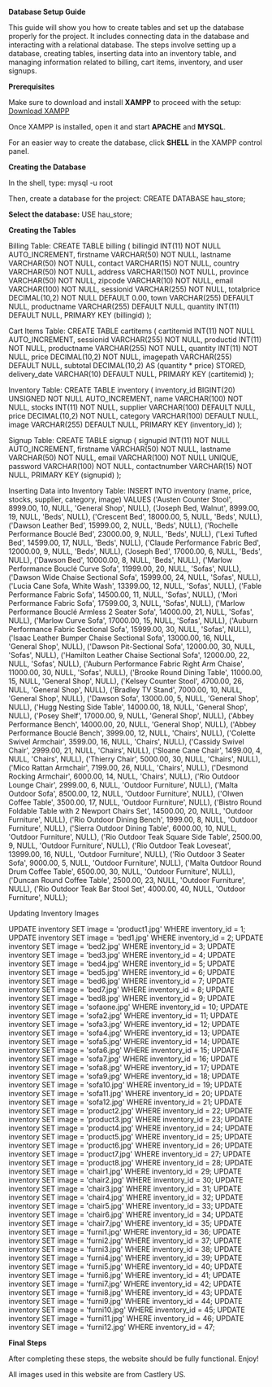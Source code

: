 **Database Setup Guide**

This guide will show you how to create tables and set up the database properly for the project. It includes connecting data in the database and interacting with a relational database. The steps involve setting up a database, creating tables, inserting data into an inventory table, and managing information related to billing, cart items, inventory, and user signups.

**Prerequisites**

Make sure to download and install **XAMPP** to proceed with the setup:
[Download XAMPP](https://www.apachefriends.org/download.html)

Once XAMPP is installed, open it and start **APACHE** and **MYSQL**.

For an easier way to create the database, click **SHELL** in the XAMPP control panel.

**Creating the Database**

In the shell, type:
mysql -u root

Then, create a database for the project:
CREATE DATABASE hau_store;

**Select the database:**
USE hau_store;


**Creating the Tables**

Billing Table:
CREATE TABLE billing (
    billingid INT(11) NOT NULL AUTO_INCREMENT,
    firstname VARCHAR(50) NOT NULL,
    lastname VARCHAR(50) NOT NULL,
    contact VARCHAR(15) NOT NULL,
    country VARCHAR(50) NOT NULL,
    address VARCHAR(150) NOT NULL,
    province VARCHAR(50) NOT NULL,
    zipcode VARCHAR(10) NOT NULL,
    email VARCHAR(100) NOT NULL,
    sessionid VARCHAR(255) NOT NULL,
    totalprice DECIMAL(10,2) NOT NULL DEFAULT 0.00,
    town VARCHAR(255) DEFAULT NULL,
    productname VARCHAR(255) DEFAULT NULL,
    quantity INT(11) DEFAULT NULL,
    PRIMARY KEY (billingid)
);

Cart Items Table:
CREATE TABLE cartitems (
    cartitemid INT(11) NOT NULL AUTO_INCREMENT,
    sessionid VARCHAR(255) NOT NULL,
    productid INT(11) NOT NULL,
    productname VARCHAR(255) NOT NULL,
    quantity INT(11) NOT NULL,
    price DECIMAL(10,2) NOT NULL,
    imagepath VARCHAR(255) DEFAULT NULL,
    subtotal DECIMAL(10,2) AS (quantity * price) STORED,
    delivery_date VARCHAR(10) DEFAULT NULL,
    PRIMARY KEY (cartitemid)
);

Inventory Table:
CREATE TABLE inventory (
    inventory_id BIGINT(20) UNSIGNED NOT NULL AUTO_INCREMENT,
    name VARCHAR(100) NOT NULL,
    stocks INT(11) NOT NULL,
    supplier VARCHAR(100) DEFAULT NULL,
    price DECIMAL(10,2) NOT NULL,
    category VARCHAR(100) DEFAULT NULL,
    image VARCHAR(255) DEFAULT NULL,
    PRIMARY KEY (inventory_id)
);

Signup Table:
CREATE TABLE signup (
    signupid INT(11) NOT NULL AUTO_INCREMENT,
    firstname VARCHAR(50) NOT NULL,
    lastname VARCHAR(50) NOT NULL,
    email VARCHAR(100) NOT NULL UNIQUE,
    password VARCHAR(100) NOT NULL,
    contactnumber VARCHAR(15) NOT NULL,
    PRIMARY KEY (signupid)
);

Inserting Data into Inventory Table:
INSERT INTO inventory 
    (name, price, stocks, supplier, category, image) 
VALUES
    ('Austen Counter Stool', 8999.00, 10, NULL, 'General Shop', NULL),
    ('Joseph Bed, Walnut', 8999.00, 19, NULL, 'Beds', NULL),
    ('Crescent Bed', 18000.00, 5, NULL, 'Beds', NULL),
    ('Dawson Leather Bed', 15999.00, 2, NULL, 'Beds', NULL),
    ('Rochelle Performance Bouclé Bed', 23000.00, 9, NULL, 'Beds', NULL),
    ('Lexi Tufted Bed', 14599.00, 17, NULL, 'Beds', NULL),
    ('Claude Performance Fabric Bed', 12000.00, 9, NULL, 'Beds', NULL),
    ('Joseph Bed', 17000.00, 6, NULL, 'Beds', NULL),
    ('Dawson Bed', 10000.00, 8, NULL, 'Beds', NULL),
    ('Marlow Performance Bouclé Curve Sofa', 11999.00, 20, NULL, 'Sofas', NULL),
    ('Dawson Wide Chaise Sectional Sofa', 15999.00, 24, NULL, 'Sofas', NULL),
    ('Lucia Cane Sofa, White Wash', 13399.00, 12, NULL, 'Sofas', NULL),
    ('Fable Performance Fabric Sofa', 14500.00, 11, NULL, 'Sofas', NULL),
    ('Mori Performance Fabric Sofa', 17599.00, 3, NULL, 'Sofas', NULL),
    ('Marlow Performance Bouclé Armless 2 Seater Sofa', 14000.00, 21, NULL, 'Sofas', NULL),
    ('Marlow Curve Sofa', 17000.00, 15, NULL, 'Sofas', NULL),
    ('Auburn Performance Fabric Sectional Sofa', 15999.00, 30, NULL, 'Sofas', NULL),
    ('Isaac Leather Bumper Chaise Sectional Sofa', 13000.00, 16, NULL, 'General Shop', NULL),
    ('Dawson Pit-Sectional Sofa', 12000.00, 30, NULL, 'Sofas', NULL),
    ('Hamilton Leather Chaise Sectional Sofa', 12000.00, 22, NULL, 'Sofas', NULL),
    ('Auburn Performance Fabric Right Arm Chaise', 11000.00, 30, NULL, 'Sofas', NULL),
    ('Brooke Round Dining Table', 11000.00, 15, NULL, 'General Shop', NULL),
    ('Kelsey Counter Stool', 4700.00, 26, NULL, 'General Shop', NULL),
    ('Bradley TV Stand', 7000.00, 10, NULL, 'General Shop', NULL),
    ('Dawson Sofa', 13000.00, 5, NULL, 'General Shop', NULL),
    ('Hugg Nesting Side Table', 14000.00, 18, NULL, 'General Shop', NULL),
    ('Posey Shelf', 17000.00, 9, NULL, 'General Shop', NULL),
    ('Abbey Performance Bench', 14000.00, 20, NULL, 'General Shop', NULL),
    ('Abbey Performance Bouclé Bench', 3999.00, 12, NULL, 'Chairs', NULL),
    ('Colette Swivel Armchair', 3599.00, 16, NULL, 'Chairs', NULL),
    ('Cassidy Swivel Chair', 2999.00, 21, NULL, 'Chairs', NULL),
    ('Sloane Cane Chair', 1499.00, 4, NULL, 'Chairs', NULL),
    ('Thierry Chair', 5000.00, 30, NULL, 'Chairs', NULL),
    ('Mico Rattan Armchair', 7199.00, 26, NULL, 'Chairs', NULL),
    ('Desmond Rocking Armchair', 6000.00, 14, NULL, 'Chairs', NULL),
    ('Rio Outdoor Lounge Chair', 2999.00, 6, NULL, 'Outdoor Furniture', NULL),
    ('Malta Outdoor Sofa', 8500.00, 12, NULL, 'Outdoor Furniture', NULL),
    ('Olwen Coffee Table', 3500.00, 17, NULL, 'Outdoor Furniture', NULL),
    ('Bistro Round Foldable Table with 2 Newport Chairs Set', 14500.00, 20, NULL, 'Outdoor Furniture', NULL),
    ('Rio Outdoor Dining Bench', 1999.00, 8, NULL, 'Outdoor Furniture', NULL),
    ('Sierra Outdoor Dining Table', 6000.00, 10, NULL, 'Outdoor Furniture', NULL),
    ('Rio Outdoor Teak Square Side Table', 2500.00, 9, NULL, 'Outdoor Furniture', NULL),
    ('Rio Outdoor Teak Loveseat', 13999.00, 16, NULL, 'Outdoor Furniture', NULL),
    ('Rio Outdoor 3 Seater Sofa', 9000.00, 5, NULL, 'Outdoor Furniture', NULL),
    ('Malta Outdoor Round Drum Coffee Table', 6500.00, 30, NULL, 'Outdoor Furniture', NULL),
    ('Duncan Round Coffee Table', 2500.00, 23, NULL, 'Outdoor Furniture', NULL),
    ('Rio Outdoor Teak Bar Stool Set', 4000.00, 40, NULL, 'Outdoor Furniture', NULL);

 Updating Inventory Images

UPDATE inventory SET image = 'product1.jpg' WHERE inventory_id = 1;
UPDATE inventory SET image = 'bed1.jpg' WHERE inventory_id = 2;
UPDATE inventory SET image = 'bed2.jpg' WHERE inventory_id = 3;
UPDATE inventory SET image = 'bed3.jpg' WHERE inventory_id = 4;
UPDATE inventory SET image = 'bed4.jpg' WHERE inventory_id = 5;
UPDATE inventory SET image = 'bed5.jpg' WHERE inventory_id = 6;
UPDATE inventory SET image = 'bed6.jpg' WHERE inventory_id = 7;
UPDATE inventory SET image = 'bed7.jpg' WHERE inventory_id = 8;
UPDATE inventory SET image = 'bed8.jpg' WHERE inventory_id = 9;
UPDATE inventory SET image = 'sofaone.jpg' WHERE inventory_id = 10;
UPDATE inventory SET image = 'sofa2.jpg' WHERE inventory_id = 11;
UPDATE inventory SET image = 'sofa3.jpg' WHERE inventory_id = 12;
UPDATE inventory SET image = 'sofa4.jpg' WHERE inventory_id = 13;
UPDATE inventory SET image = 'sofa5.jpg' WHERE inventory_id = 14;
UPDATE inventory SET image = 'sofa6.jpg' WHERE inventory_id = 15;
UPDATE inventory SET image = 'sofa7.jpg' WHERE inventory_id = 16;
UPDATE inventory SET image = 'sofa8.jpg' WHERE inventory_id = 17;
UPDATE inventory SET image = 'sofa9.jpg' WHERE inventory_id = 18;
UPDATE inventory SET image = 'sofa10.jpg' WHERE inventory_id = 19;
UPDATE inventory SET image = 'sofa11.jpg' WHERE inventory_id = 20;
UPDATE inventory SET image = 'sofa12.jpg' WHERE inventory_id = 21;
UPDATE inventory SET image = 'product2.jpg' WHERE inventory_id = 22;
UPDATE inventory SET image = 'product3.jpg' WHERE inventory_id = 23;
UPDATE inventory SET image = 'product4.jpg' WHERE inventory_id = 24;
UPDATE inventory SET image = 'product5.jpg' WHERE inventory_id = 25;
UPDATE inventory SET image = 'product6.jpg' WHERE inventory_id = 26;
UPDATE inventory SET image = 'product7.jpg' WHERE inventory_id = 27;
UPDATE inventory SET image = 'product8.jpg' WHERE inventory_id = 28;
UPDATE inventory SET image = 'chair1.jpg' WHERE inventory_id = 29;
UPDATE inventory SET image = 'chair2.jpg' WHERE inventory_id = 30;
UPDATE inventory SET image = 'chair3.jpg' WHERE inventory_id = 31;
UPDATE inventory SET image = 'chair4.jpg' WHERE inventory_id = 32;
UPDATE inventory SET image = 'chair5.jpg' WHERE inventory_id = 33;
UPDATE inventory SET image = 'chair6.jpg' WHERE inventory_id = 34;
UPDATE inventory SET image = 'chair7.jpg' WHERE inventory_id = 35;
UPDATE inventory SET image = 'furni1.jpg' WHERE inventory_id = 36;
UPDATE inventory SET image = 'furni2.jpg' WHERE inventory_id = 37;
UPDATE inventory SET image = 'furni3.jpg' WHERE inventory_id = 38;
UPDATE inventory SET image = 'furni4.jpg' WHERE inventory_id = 39;
UPDATE inventory SET image = 'furni5.jpg' WHERE inventory_id = 40;
UPDATE inventory SET image = 'furni6.jpg' WHERE inventory_id = 41;
UPDATE inventory SET image = 'furni7.jpg' WHERE inventory_id = 42;
UPDATE inventory SET image = 'furni8.jpg' WHERE inventory_id = 43;
UPDATE inventory SET image = 'furni9.jpg' WHERE inventory_id = 44;
UPDATE inventory SET image = 'furni10.jpg' WHERE inventory_id = 45;
UPDATE inventory SET image = 'furni11.jpg' WHERE inventory_id = 46;
UPDATE inventory SET image = 'furni12.jpg' WHERE inventory_id = 47;

**Final Steps**

After completing these steps, the website should be fully functional. Enjoy!

All images used in this website are from Castlery US.
